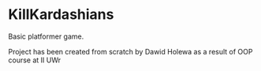 # KillKardashians

Basic platformer game.








Project has been created from scratch by Dawid Holewa as a result of OOP course at II UWr
